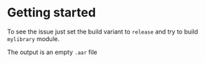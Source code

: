 # Getting started

To see the issue just set the build variant to `release` and try to build `mylibrary` module.

The output is an empty `.aar` file